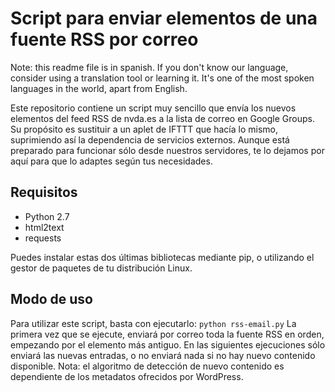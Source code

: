 # Script para enviar elementos de una fuente RSS por correo

Note: this readme file is in spanish. If you don't know our language, consider using a translation tool or learning it. It's one of the most spoken languages in the world, apart from English.

Este repositorio contiene un script muy sencillo que envía los nuevos elementos del feed RSS de nvda.es a la lista de correo en Google Groups. Su propósito es sustituir a un aplet de IFTTT que hacía lo mismo, suprimiendo así la dependencia de servicios externos. Aunque está preparado para funcionar sólo desde nuestros servidores, te lo dejamos por aquí para que lo adaptes según tus necesidades.

## Requisitos

* Python 2.7
* html2text
* requests

Puedes instalar estas dos últimas bibliotecas mediante pip, o utilizando el gestor de paquetes de tu distribución Linux.

## Modo de uso

Para utilizar este script, basta con ejecutarlo: `python rss-email.py`
La primera vez que se ejecute, enviará por correo toda la fuente RSS en orden, empezando por el elemento más antiguo. En las siguientes ejecuciones sólo enviará las nuevas entradas, o no enviará nada si no hay nuevo contenido disponible.
Nota: el algoritmo de detección de nuevo contenido es dependiente de los metadatos ofrecidos por WordPress.
